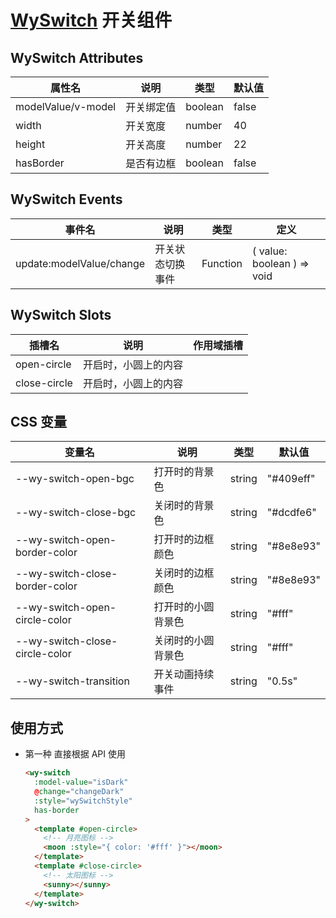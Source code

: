 # [WySwitch](http://localhost:8080/wy-vue3-vite-basic-docs/component/WySwitch.html) 开关组件

## WySwitch Attributes

| 属性名             | 说明       | 类型    | 默认值 |
| ------------------ | ---------- | ------- | ------ |
| modelValue/v-model | 开关绑定值 | boolean | false  |
| width              | 开关宽度   | number  | 40     |
| height             | 开关高度   | number  | 22     |
| hasBorder          | 是否有边框 | boolean | false  |

## WySwitch Events

| 事件名                   | 说明             | 类型     | 定义                       |
| ------------------------ | ---------------- | -------- | -------------------------- |
| update:modelValue/change | 开关状态切换事件 | Function | ( value: boolean ) => void |

## WySwitch Slots

| 插槽名       | 说明                 | 作用域插槽 |
| ------------ | -------------------- | ---------- |
| open-circle  | 开启时，小圆上的内容 |            |
| close-circle | 开启时，小圆上的内容 |            |

## CSS 变量

| 变量名                         | 说明               | 类型   | 默认值    |
| ------------------------------ | ------------------ | ------ | --------- |
| --wy-switch-open-bgc           | 打开时的背景色     | string | "#409eff" |
| --wy-switch-close-bgc          | 关闭时的背景色     | string | "#dcdfe6" |
| --wy-switch-open-border-color  | 打开时的边框颜色   | string | "#8e8e93" |
| --wy-switch-close-border-color | 关闭时的边框颜色   | string | "#8e8e93" |
| --wy-switch-open-circle-color  | 打开时的小圆背景色 | string | "#fff"    |
| --wy-switch-close-circle-color | 关闭时的小圆背景色 | string | "#fff"    |
| --wy-switch-transition         | 开关动画持续事件   | string | "0.5s"    |

## 使用方式

- 第一种 直接根据 API 使用

  ```html
  <wy-switch
    :model-value="isDark"
    @change="changeDark"
    :style="wySwitchStyle"
    has-border
  >
    <template #open-circle>
      <!-- 月亮图标 -->
      <moon :style="{ color: '#fff' }"></moon>
    </template>
    <template #close-circle>
      <!-- 太阳图标 -->
      <sunny></sunny>
    </template>
  </wy-switch>
  ```
